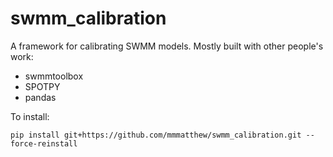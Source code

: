 # swmm_calibration
A framework for calibrating SWMM models. Mostly built with other people's work:
- swmmtoolbox
- SPOTPY
- pandas

To install:

`pip install git+https://github.com/mmmatthew/swmm_calibration.git --force-reinstall`
